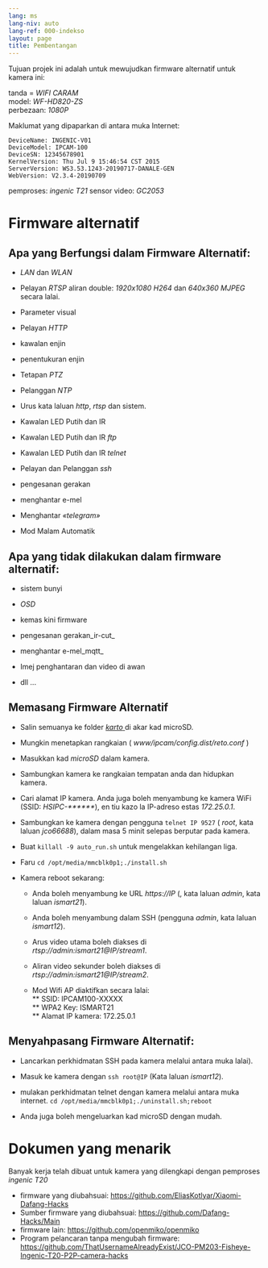 ```yaml
---
lang: ms
lang-niv: auto
lang-ref: 000-indekso
layout: page
title: Pembentangan
---
```


Tujuan projek ini adalah untuk mewujudkan firmware alternatif untuk kamera ini: 

tanda = _WIFI CARAM_  
model: _WF-HD820-ZS_  
perbezaan: _1080P_

Maklumat yang dipaparkan di antara muka Internet:
```
DeviceName: INGENIC-V01
DeviceModel: IPCAM-100
DeviceSN: 12345678901
KernelVersion: Thu Jul 9 15:46:54 CST 2015
ServerVersion: WS3.53.1243-20190717-DANALE-GEN
WebVersion: V2.3.4-20190709
```

pemproses: _ingenic T21_
sensor video: _GC2053_

# Firmware alternatif

## Apa yang Berfungsi dalam Firmware Alternatif:

* _LAN_   dan   _WLAN_  


* Pelayan   _RTSP_   aliran double:   _1920x1080 H264_   dan   _640x360 MJPEG_   secara lalai.  


* Parameter visual


* Pelayan   _HTTP_  


* kawalan enjin


* penentukuran enjin


* Tetapan   _PTZ_  


* Pelanggan   _NTP_  


* Urus kata laluan   _http_,   _rtsp_   dan sistem.  


* Kawalan LED Putih dan IR  


* Kawalan LED Putih dan IR   _ftp_ 


* Kawalan LED Putih dan IR   _telnet_ 


* Pelayan dan Pelanggan   _ssh_  


* pengesanan gerakan


* menghantar e-mel


* Menghantar   _«telegram»_  


* Mod Malam Automatik  



## Apa yang tidak dilakukan dalam firmware alternatif:

* sistem bunyi


* _OSD_


* kemas kini firmware


* pengesanan gerakan_ir-cut_


* menghantar e-mel_mqtt_


* Imej penghantaran dan video di awan  


* dll ...



## Memasang Firmware Alternatif

* Salin semuanya ke folder [ _karto_ ](https://github.com/jmichault/ipcam-100/tree/master/karto) di akar kad microSD.


* Mungkin menetapkan rangkaian ( _www/ipcam/config.dist/reto.conf_ )


* Masukkan kad   _microSD_   dalam kamera.  


* Sambungkan kamera ke rangkaian tempatan anda dan hidupkan kamera.


* Cari alamat IP kamera. Anda juga boleh menyambung ke kamera WiFi (SSID: _HSIPC-******_), en tiu kazo la IP-adreso estas _172.25.0.1_.


* Sambungkan ke kamera dengan pengguna `telnet IP 9527` ( _root_, kata laluan _jco66688_), dalam masa 5 minit selepas berputar pada kamera.


* Buat `killall -9 auto_run.sh` untuk mengelakkan kehilangan liga.


* Faru `cd /opt/media/mmcblk0p1;./install.sh`


* Kamera reboot sekarang:  


    * Anda boleh menyambung ke URL _https://IP_ (, kata laluan _admin_, kata laluan _ismart21_).


    * Anda boleh menyambung dalam SSH (pengguna _admin_, kata laluan _ismart12_).


    * Arus video utama boleh diakses di  _rtsp://admin:ismart21@IP/stream1_. 


    * Aliran video sekunder boleh diakses di  _rtsp://admin:ismart21@IP/stream2_. 


    *   Mod Wifi AP diaktifkan secara lalai:  
      **   SSID: IPCAM100-XXXXX  
      **   WPA2 Key: ISMART21  
      **   Alamat IP kamera: 172.25.0.1  

## Menyahpasang Firmware Alternatif:

* Lancarkan perkhidmatan SSH pada kamera melalui antara muka lalai).


* Masuk ke kamera dengan `ssh root@IP` (Kata laluan _ismart12_).


* mulakan perkhidmatan telnet dengan kamera melalui antara muka internet. `cd /opt/media/mmcblk0p1;./uninstall.sh;reboot`



* Anda juga boleh mengeluarkan kad microSD dengan mudah.



# Dokumen yang menarik

Banyak kerja telah dibuat untuk kamera yang dilengkapi dengan pemproses   _ingenic T20_   
  *   firmware yang diubahsuai:   <https://github.com/EliasKotlyar/Xiaomi-Dafang-Hacks>  
  *   Sumber firmware yang diubahsuai:   <https://github.com/Dafang-Hacks/Main>  
  *   firmware lain:   <https://github.com/openmiko/openmiko>  
  *   Program pelancaran tanpa mengubah firmware:   <https://github.com/ThatUsernameAlreadyExist/JCO-PM203-Fisheye-Ingenic-T20-P2P-camera-hacks>  

